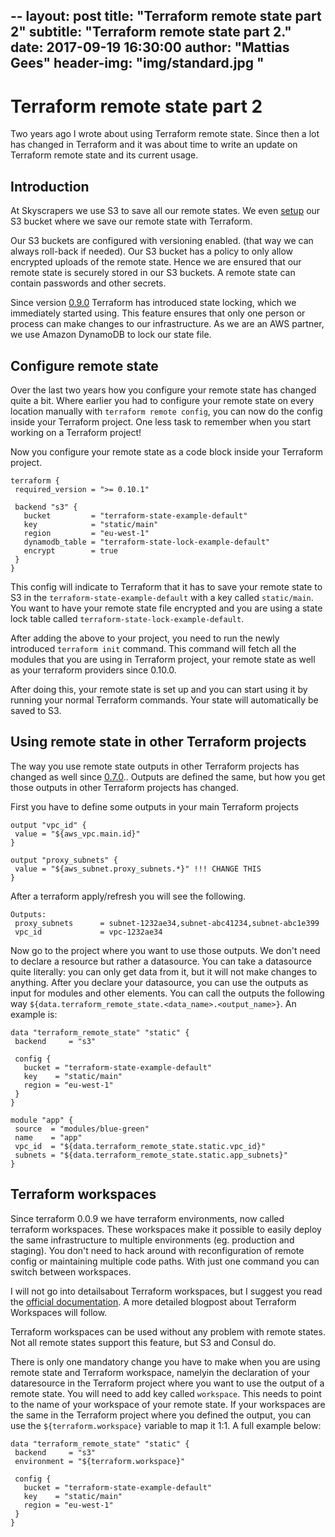 --
layout:     post
title:      "Terraform remote state part 2"
subtitle:   "Terraform remote state part 2."
date:       2017-09-19 16:30:00
author:     "Mattias Gees"
header-img: "img/standard.jpg "
---

# Terraform remote state part 2

Two years ago I wrote about using Terraform remote state. Since then a lot has changed in Terraform and it was about time to write an update on Terraform remote state and its current usage.

## Introduction

At Skyscrapers we use S3 to save all our remote states. We even [setup](https://github.com/skyscrapers/terraform-state/) our S3 bucket where we save our remote state with Terraform.

Our S3 buckets are configured with versioning enabled. (that way we can always roll-back if needed). Our S3 bucket has a policy to only allow encrypted uploads of the remote state. Hence  we are ensured that our remote state is securely stored in our S3 buckets. A remote state can contain passwords and other secrets.

Since version [0.9.0](https://github.com/hashicorp/terraform/blob/master/CHANGELOG.md#090-march-15-2017) Terraform has introduced state locking, which we immediately started using. This feature ensures that only one person or process can make changes to our infrastructure. As we are an AWS partner, we use Amazon DynamoDB to lock our state file.

## Configure remote state

Over the last two years  how you configure your remote state has changed quite a bit. Where earlier you had to configure your remote state on every location manually with `terraform remote config`, you can now do the config inside your Terraform project. One less task to remember when you start working on a Terraform project!

Now you configure your remote state as a code block inside your Terraform project.
```
terraform {
 required_version = ">= 0.10.1"

 backend "s3" {
   bucket         = "terraform-state-example-default"
   key            = "static/main"
   region         = "eu-west-1"
   dynamodb_table = "terraform-state-lock-example-default"
   encrypt        = true
 }
}
```

This config will indicate to Terraform that it has to save your remote state to S3 in the `terraform-state-example-default` with a key called `static/main`. You want to have your remote state file encrypted and you are using a state lock table called `terraform-state-lock-example-default`.

After adding the above to your project, you need to run the newly introduced `terraform init` command. This command will fetch all  the modules that you  are using in Terraform project, your remote state as well as your terraform providers since 0.10.0.

After doing this, your remote state is set up and you can start using it by running your normal Terraform commands. Your state will automatically be saved to S3.

## Using remote state in other Terraform projects

The way you use remote state outputs in other Terraform projects has changed as well since [0.7.0](https://github.com/hashicorp/terraform/blob/master/CHANGELOG.md#070-august-2-2016).. Outputs are defined the same, but how you get those outputs in other Terraform projects has changed. 

First you have to define some outputs in your main Terraform projects
```
output "vpc_id" {
 value = "${aws_vpc.main.id}"
}

output "proxy_subnets" {
 value = "${aws_subnet.proxy_subnets.*}" !!! CHANGE THIS
}
```

After a terraform apply/refresh you will see the following.

```
Outputs:
 proxy_subnets      = subnet-1232ae34,subnet-abc41234,subnet-abc1e399
 vpc_id             = vpc-1232ae34
```

Now go to the project where you want to use those outputs. We don't need to declare a resource but rather a datasource. You can take a datasource quite literally:  you can only get data from it, but it will not make changes to anything.
After you declare your datasource, you can use the outputs as input for modules and other elements. You can call the outputs the following way `${data.terraform_remote_state.<data_name>.<output_name>}`. An example is:

```
data "terraform_remote_state" "static" {
 backend     = "s3"

 config {
   bucket = "terraform-state-example-default"
   key    = "static/main"
   region = "eu-west-1"
 }
}

module "app" {
 source  = "modules/blue-green"
 name    = "app"
 vpc_id  = "${data.terraform_remote_state.static.vpc_id}"
 subnets = "${data.terraform_remote_state.static.app_subnets}"
}
```

## Terraform workspaces

Since terraform 0.0.9 we have terraform environments, now called terraform workspaces. These workspaces  make it possible to easily deploy the same infrastructure to multiple environments (eg. production and staging). You don't need to hack around with reconfiguration of remote config or maintaining multiple code paths. With just one command you can switch between workspaces.

I will not go into detailsabout Terraform workspaces, but I suggest you read the [official documentation](https://www.terraform.io/docs/state/workspaces.html). A more detailed blogpost about Terraform Workspaces will follow.

Terraform workspaces can be used without any problem with remote states. Not all remote states support this feature, but S3 and Consul do.

There is only one mandatory change you have to make when you are using remote state and Terraform workspace, namelyin the declaration of your dataresource in the Terraform project where you want to use the output of a remote state. You will need to add key called `workspace`. This needs to point to the name of your workspace of your remote state. If your workspaces are the same in the Terraform project where you defined the output, you can use the `${terraform.workspace}` variable to map it 1:1. A full example below:

```
data "terraform_remote_state" "static" {
 backend     = "s3"
 environment = "${terraform.workspace}"

 config {
   bucket = "terraform-state-example-default"
   key    = "static/main"
   region = "eu-west-1"
 }
}
```



